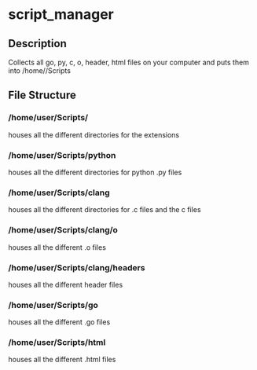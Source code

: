 # script_manager

## Description

Collects all go, py, c, o, header, html files on your computer and puts them into /home/<user>/Scripts

## File Structure

### /home/user/Scripts/

houses all the different directories for the extensions

### /home/user/Scripts/python

houses all the different directories for python .py files

### /home/user/Scripts/clang

houses all the different directories for .c files and the c files


### /home/user/Scripts/clang/o

houses all the different .o files


### /home/user/Scripts/clang/headers

houses all the different header files


### /home/user/Scripts/go

houses all the different .go files


### /home/user/Scripts/html

houses all the different .html files

